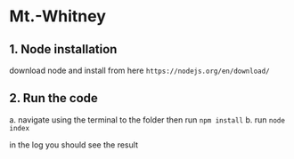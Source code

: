 # Mt.-Whitney

## 1. Node installation
download node and install from here `https://nodejs.org/en/download/`

## 2. Run the code
a. navigate using the terminal to the folder then run `npm install`
b. run `node index`

in the log you should see the result